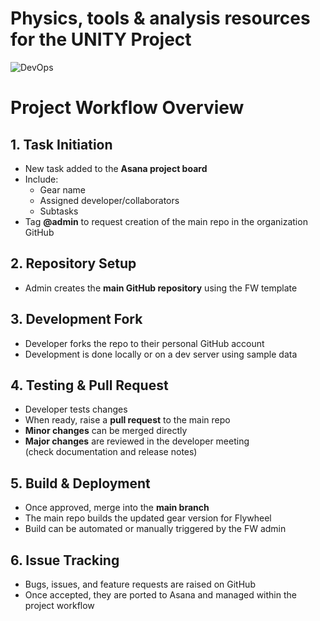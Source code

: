 # Physics, tools & analysis resources for the UNITY Project

![DevOps](https://github.com/user-attachments/assets/99557d10-0b91-4601-aa53-b4ffbf5f08d1)

# Project Workflow Overview

## 1. Task Initiation

- New task added to the **Asana project board**
- Include:
  - Gear name
  - Assigned developer/collaborators
  - Subtasks
- Tag **@admin** to request creation of the main repo in the organization GitHub

## 2. Repository Setup

- Admin creates the **main GitHub repository** using the FW template

## 3. Development Fork

- Developer forks the repo to their personal GitHub account
- Development is done locally or on a dev server using sample data

## 4. Testing & Pull Request

- Developer tests changes
- When ready, raise a **pull request** to the main repo
- **Minor changes** can be merged directly
- **Major changes** are reviewed in the developer meeting  
  (check documentation and release notes)

## 5. Build & Deployment

- Once approved, merge into the **main branch**
- The main repo builds the updated gear version for Flywheel
- Build can be automated or manually triggered by the FW admin

## 6. Issue Tracking

- Bugs, issues, and feature requests are raised on GitHub
- Once accepted, they are ported to Asana and managed within the project workflow
